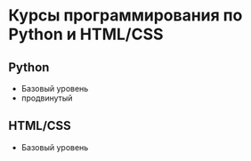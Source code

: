 Курсы программирования по Python и HTML/CSS
===================================================
Python
--------------
* Базовый уровень
* продвинутый

HTML/CSS
--------------
* Базовый уровень

